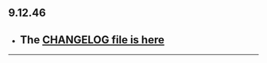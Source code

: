## 9.12.46

- ## The [CHANGELOG file is here](https://flutter-sound.canardoux.xyz/changelog.html)

-----------------------------------------------------------------------------------------------------------------------------------
